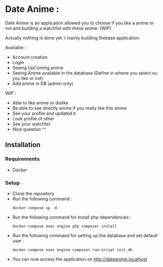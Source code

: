 # Date Anime :

Date Anime is an application allowed you to choose if you like a anime or not and building a watchlist with these anime.
(WIP)

Actually nothing is done yet. I mainly building thebase application.

Available :
- Account creation
- Login
- Seeing UpComing anime
- Seeing Anime available in the database (Define in whene you select ou you like or not)
- Add anime in DB (admin only)


WIP :
- Able to like anime or dislike
- Be able to see directly anime if you really like this anime
- See your profile and updated it
- Look profile of other
- See your watchlist
- Nice question ^^

## Installation
### Requirements
- Docker

### Setup
- Clone the repository
- Run the following command :
    ```
    docker-compose up -d
    ```
- Run the following command for install php dependencies :
    ```
    docker-compose exec engine php composer install
    ```
- Run the following command for setting up the database and set default user :
    ```
    docker-compose exec engine composer run-script init_db
    ```
- You can now access the application on http://dateanime.localhost
 
